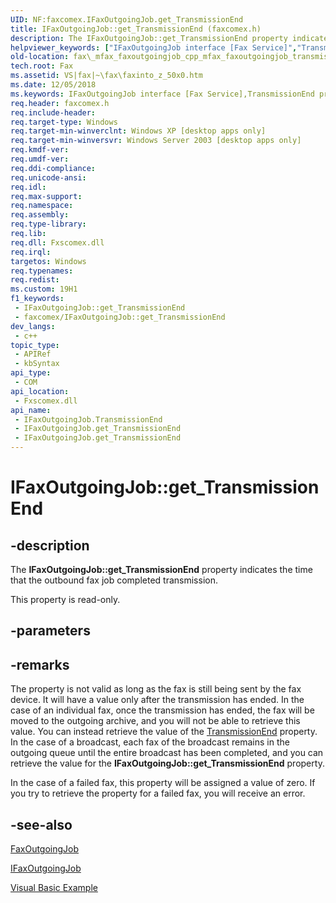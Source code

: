 ```yaml
---
UID: NF:faxcomex.IFaxOutgoingJob.get_TransmissionEnd
title: IFaxOutgoingJob::get_TransmissionEnd (faxcomex.h)
description: The IFaxOutgoingJob::get_TransmissionEnd property indicates the time that the outbound fax job completed transmission.
helpviewer_keywords: ["IFaxOutgoingJob interface [Fax Service]","TransmissionEnd property","IFaxOutgoingJob.TransmissionEnd","IFaxOutgoingJob.get_TransmissionEnd","IFaxOutgoingJob::TransmissionEnd","IFaxOutgoingJob::get_TransmissionEnd","TransmissionEnd property [Fax Service]","TransmissionEnd property [Fax Service]","IFaxOutgoingJob interface","_mfax_faxoutgoingjob.transmissionend","fax._mfax_faxoutgoingjob_cpp_mfax_faxoutgoingjob_transmissionend_cpp","fax._mfax_faxoutgoingjob_transmissionend","faxcomex/IFaxOutgoingJob::TransmissionEnd","faxcomex/IFaxOutgoingJob::get_TransmissionEnd","get_TransmissionEnd"]
old-location: fax\_mfax_faxoutgoingjob_cpp_mfax_faxoutgoingjob_transmissionend_cpp.htm
tech.root: Fax
ms.assetid: VS|fax|~\fax\faxinto_z_50x0.htm
ms.date: 12/05/2018
ms.keywords: IFaxOutgoingJob interface [Fax Service],TransmissionEnd property, IFaxOutgoingJob.TransmissionEnd, IFaxOutgoingJob.get_TransmissionEnd, IFaxOutgoingJob::TransmissionEnd, IFaxOutgoingJob::get_TransmissionEnd, TransmissionEnd property [Fax Service], TransmissionEnd property [Fax Service],IFaxOutgoingJob interface, _mfax_faxoutgoingjob.transmissionend, fax._mfax_faxoutgoingjob_cpp_mfax_faxoutgoingjob_transmissionend_cpp, fax._mfax_faxoutgoingjob_transmissionend, faxcomex/IFaxOutgoingJob::TransmissionEnd, faxcomex/IFaxOutgoingJob::get_TransmissionEnd, get_TransmissionEnd
req.header: faxcomex.h
req.include-header: 
req.target-type: Windows
req.target-min-winverclnt: Windows XP [desktop apps only]
req.target-min-winversvr: Windows Server 2003 [desktop apps only]
req.kmdf-ver: 
req.umdf-ver: 
req.ddi-compliance: 
req.unicode-ansi: 
req.idl: 
req.max-support: 
req.namespace: 
req.assembly: 
req.type-library: 
req.lib: 
req.dll: Fxscomex.dll
req.irql: 
targetos: Windows
req.typenames: 
req.redist: 
ms.custom: 19H1
f1_keywords:
 - IFaxOutgoingJob::get_TransmissionEnd
 - faxcomex/IFaxOutgoingJob::get_TransmissionEnd
dev_langs:
 - c++
topic_type:
 - APIRef
 - kbSyntax
api_type:
 - COM
api_location:
 - Fxscomex.dll
api_name:
 - IFaxOutgoingJob.TransmissionEnd
 - IFaxOutgoingJob.get_TransmissionEnd
 - IFaxOutgoingJob.get_TransmissionEnd
---
```


# IFaxOutgoingJob::get_TransmissionEnd


## -description

The <b>IFaxOutgoingJob::get_TransmissionEnd</b> property indicates the time that the outbound fax job completed transmission.

This property is read-only.

## -parameters

## -remarks

The property is not valid as long as the fax is still being sent by the fax device. It will have a value only after the transmission has ended. In the case of an individual fax, once the transmission has ended, the fax will be moved to the outgoing archive, and you will not be able to retrieve this value. You can instead retrieve the value of the <a href="https://docs.microsoft.com/previous-versions/windows/desktop/fax/-mfax-faxincomingjob-transmissionend-vb">TransmissionEnd</a> property. In the case of a broadcast, each fax of the broadcast remains in the outgoing queue until the entire broadcast has been completed, and you can retrieve the value for the <b>IFaxOutgoingJob::get_TransmissionEnd</b> property.

In the case of a failed fax, this property will be assigned a value of zero. If you try to retrieve the property for a failed fax, you will receive an error.

## -see-also

<a href="https://docs.microsoft.com/previous-versions/windows/desktop/fax/-mfax-faxoutgoingjob">FaxOutgoingJob</a>



<a href="https://docs.microsoft.com/previous-versions/windows/desktop/api/faxcomex/nn-faxcomex-ifaxoutgoingjob">IFaxOutgoingJob</a>



<a href="https://docs.microsoft.com/previous-versions/windows/desktop/fax/-mfax-managing-outgoing-jobs">Visual Basic Example</a>

